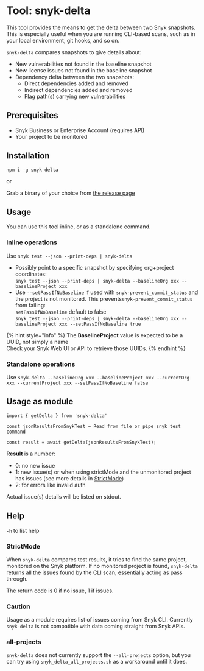 # Tool: snyk-delta

This tool provides the means to get the delta between two Snyk snapshots. This is especially useful when you are running CLI-based scans, such as in your local environment, git hooks, and so on.

`snyk-delta` compares snapshots to give details about:

* New vulnerabilities not found in the baseline snapshot
* New license issues not found in the baseline snapshot
* Dependency delta between the two snapshots:
  * Direct dependencies added and removed
  * Indirect dependencies added and removed
  * Flag path(s) carrying new vulnerabilities

## Prerequisites

* Snyk Business or Enterprise Account (requires API)
* Your project to be monitored

## Installation

`npm i -g snyk-delta`

or

Grab a binary of your choice from [the release page](https://github.com/snyk-tech-services/snyk-delta/releases)

## Usage

You can use this tool inline, or as a standalone command.

### Inline operations

Use `snyk test --json --print-deps | snyk-delta`

* Possibly point to a specific snapshot by specifying org+project coordinates:\
  `snyk test --json --print-deps | snyk-delta --baselineOrg xxx --baselineProject xxx`
* Use `--setPassIfNoBaseline` if used with `snyk-prevent_commit_status` and the project is not monitored. This prevents`snyk-prevent_commit_status` from failing:\
  `setPassIfNoBaseline` default to false\
  `snyk test --json --print-deps | snyk-delta --baselineOrg xxx --baselineProject xxx --setPassIfNoBaseline true`

{% hint style="info" %}
The **BaselineProject** value is expected to be a UUID, not simply a name\
Check your Snyk Web UI or API to retrieve those UUIDs.
{% endhint %}

### Standalone operations

Use `snyk-delta --baselineOrg xxx --baselineProject xxx --currentOrg xxx --currentProject xxx --setPassIfNoBaseline false`

## Usage as module

```
import { getDelta } from 'snyk-delta'

const jsonResultsFromSnykTest = Read from file or pipe snyk test command

const result = await getDelta(jsonResultsFromSnykTest);
```

**Result** is a number:

* 0: no new issue
* 1: new issue(s) or when using strictMode and the unmonitored project has issues (see more details in [StrictMode](tool-snyk-delta.md#strictmode))
* 2: for errors like invalid auth

Actual issue(s) details will be listed on stdout.

## Help

`-h` to list help

### StrictMode

When `snyk-delta` compares test results, it tries to find the same project, monitored on the Snyk platform. If no monitored project is found, `snyk-delta` returns all the issues found by the CLI scan, essentially acting as pass through.

The return code is 0 if no issue, 1 if issues.

### Caution

Usage as a module requires list of issues coming from Snyk CLI. Currently `snyk-delta` is not compatible with data coming straight from Snyk APIs.

### all-projects

`snyk-delta` does not currently support the `--all-projects` option, but you can try using `snyk_delta_all_projects.sh` as a workaround until it does.
